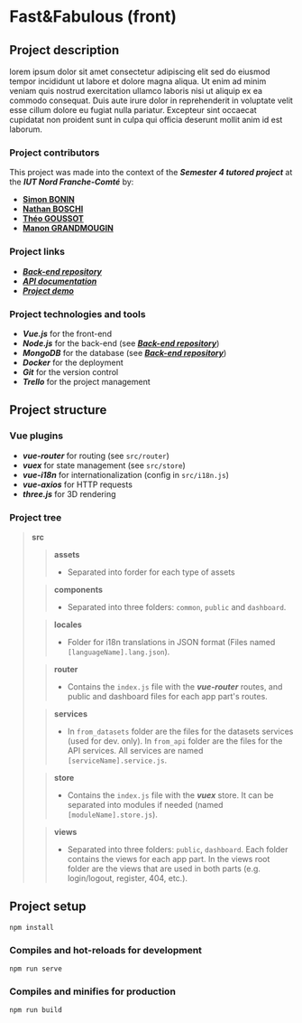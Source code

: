 # Fast&Fabulous (front)

## Project description
lorem ipsum dolor sit amet consectetur adipiscing elit sed do eiusmod tempor incididunt ut labore et dolore magna aliqua. Ut enim ad minim veniam quis nostrud exercitation ullamco laboris nisi ut aliquip ex ea commodo consequat. Duis aute irure dolor in reprehenderit in voluptate velit esse cillum dolore eu fugiat nulla pariatur. Excepteur sint occaecat cupidatat non proident sunt in culpa qui officia deserunt mollit anim id est laborum.

### Project contributors
This project was made into the context of the **_Semester 4 tutored project_** at the **_IUT Nord Franche-Comté_** by:
- [**Simon BONIN**](https://github.com/sbonnin3)
- [**Nathan BOSCHI**](https://github.com/nathanboschi25)
- [**Théo GOUSSOT**](https://github.com/tgoussot)
- [**Manon GRANDMOUGIN**](https://github.com/Manonnnnnn)

### Project links

[//]: # (TODO: Place links here)
- [**_Back-end repository_**]()
- [**_API documentation_**]()
- [**_Project demo_**](https://f-f-three.vercel.app/)

### Project technologies and tools
- **_Vue.js_** for the front-end
- **_Node.js_** for the back-end (see [**_Back-end repository_**]())
- **_MongoDB_** for the database (see [**_Back-end repository_**]())
- **_Docker_** for the deployment
- **_Git_** for the version control
- **_Trello_** for the project management

## Project structure

### Vue plugins
- **_vue-router_** for routing (see `src/router`)
- **_vuex_** for state management (see `src/store`)
- **_vue-i18n_** for internationalization (config in `src/i18n.js`)
- **_vue-axios_** for HTTP requests
- **_three.js_** for 3D rendering

### Project tree
> **src**
> > **assets**
> > - Separated into forder for each type of assets
>
> > **components**
> > - Separated into three folders: `common`, `public` and `dashboard`.
> 
> > **locales**
> > - Folder for i18n translations in JSON format (Files named `[languageName].lang.json`).
> 
> > **router**
> > - Contains the `index.js` file with the **_vue-router_** routes, and public and dashboard files for each app part's routes.
> 
> > **services**
> > - In `from_datasets` folder are the files for the datasets services (used for dev. only). In `from_api` folder are the files for the API services. All services are named `[serviceName].service.js`.
> 
> > **store**
> > - Contains the `index.js` file with the **_vuex_** store. It can be separated into modules if needed (named `[moduleName].store.js`).
> 
> > **views**
> > - Separated into three folders: `public`, `dashboard`. Each folder contains the views for each app part. In the views root folder are the views that are used in both parts (e.g. login/logout, register, 404, etc.).
 
## Project setup
```
npm install
```

### Compiles and hot-reloads for development
```
npm run serve
```

### Compiles and minifies for production
```
npm run build
```
